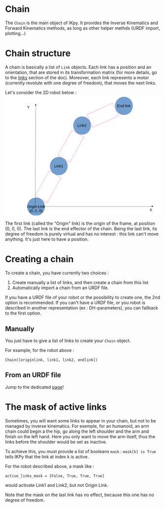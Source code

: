 # Chain #

The `Chain` is the main object of IKpy. It provides the Inverse Kinematics and Forward Kinematics methods, as long as other helper methds (URDF import, plotting...)

# Chain structure

A chain is basically a list of `Link` objects.
Each link has a position and an orientation, that are stored in its transformation matrix (for more details, go to the [links](https://github.com/Phylliade/ikpy/wiki/Link) section of the doc).
Moreover, each link represents a motor (currently revolute with one degree of freedom), that moves the next links.

Let's consider the 2D robot below :
![](chain.png)

The first link (called the "Origin" link) is the origin of the frame, at position (0, 0, 0).
The last link is the end effector of the chain. Being the last link, its degree of freedom is purely virtual and has no interest : this link can't move anything. It's just here to have a position.

# Creating a chain
To create a chain, you have currently two choices :
1. Create manually a list of links, and then create a chain from this list
2. Automatically import a chain from an URDF file.

If you have a URDF file of your robot or the possibility to create one, the 2nd option is recommended.
If you can't have a URDF file, or you robot is described in another representation (ex : DH-parameters), you can fallback to the first option.

## Manually
You just have to give a list of links to create your `Chain` object.

For example, for the robot above :
```
Chain([originlink, link1, link2, endlink])
```

## From an URDF file
Jump to the dedicated [page](https://github.com/Phylliade/ikpy/blob/master/tutorials/ikpy/URDF.md)!

# The mask of active links
Sometimes, you will want some links to appear in your chain, but not to be managed by inverse kinematics.
For exemple, for an humanoid, an arm chain could begin a the hip, go along the left shoulder and the arm and finish on the left hand. Here you only want to move the arm itself, thus the links before the shoulder would be set as inactive.

To achieve this, you must provide a list of booleans `mask` :
`mask[k] is True` tells IKPy that the link at index k is active.

For the robot described above, a mask like :
```
active_links_mask = [False, True, True, True]
```
would activate Link1 and Link2, but not Origin Link.

Note that the mask on the last link has no effect, because this one has no degree of freedom.

